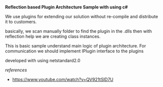 **Reflection based Plugin Architecture Sample with using c#**

We use plugins for extending our solution without re-compile and distribute it to customers.

basically, we scan manually folder to find the plugin in the .dlls then with reflection help we are creating class instances.

This is basic sample understand main logic of plugin architecture. For communication we should implement IPlugin interface to the plugins

developed with using netstandard2.0

*references*
- https://www.youtube.com/watch?v=QV921tSlD7U
